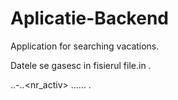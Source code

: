 # Aplicatie-Backend
Application for searching vacations.

Datele se gasesc in fisierul file.in .

<nume>.<tara>.<judet>-<oras>.<pret>.<nr_activ> ...... <dat1>.<date2>
